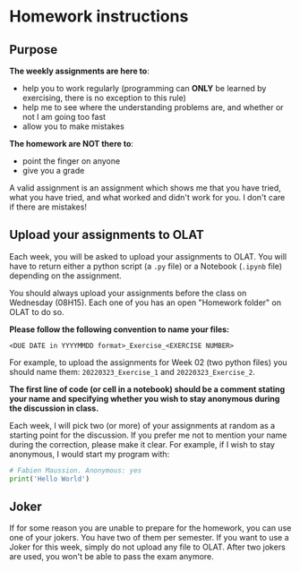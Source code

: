 # Homework instructions 


## Purpose

**The weekly assignments are here to**:
- help you to work regularly (programming can **ONLY** be learned by exercising, there is no exception to this rule)
- help me to see where the understanding problems are, and whether or not I am going too fast
- allow you to make mistakes

**The homework are NOT there to**:
- point the finger on anyone
- give you a grade

A valid assignment is an assignment which shows me that you have tried, what you have tried, and what worked and didn't work for you. I don't care if there are mistakes!


## Upload your assignments to OLAT

Each week, you will be asked to upload your assignments to OLAT. You will have to return either a python script (a `.py` file) or a Notebook (`.ipynb` file) depending on the assignment. 

You should always upload your assignments before the class on Wednesday (08H15). Each one of you has an open "Homework folder" on OLAT to do so. 

**Please follow the following convention to name your files:**

`<DUE DATE in YYYYMMDD format>_Exercise_<EXERCISE NUMBER>`

For example, to upload the assignments for Week 02 (two python files) you should name them: `20220323_Exercise_1` and `20220323_Exercise_2`.

**The first line of code (or cell in a notebook) should be a comment stating your name and specifying whether you wish to stay anonymous during the discussion in class.** 

Each week, I will pick two (or more) of your assignments at random as a starting point for the discussion. If you prefer me not to mention your name during the correction, please make it clear. For example, if I wish to stay anonymous, I would start my program with:

```python
# Fabien Maussion. Anonymous: yes
print('Hello World')
```

## Joker

If for some reason you are unable to prepare for the homework, you can use one of your jokers. You have two of them per semester. If you want to use a Joker for this week, simply do not upload any file to OLAT. After two jokers are used, you won't be able to pass the exam anymore.
